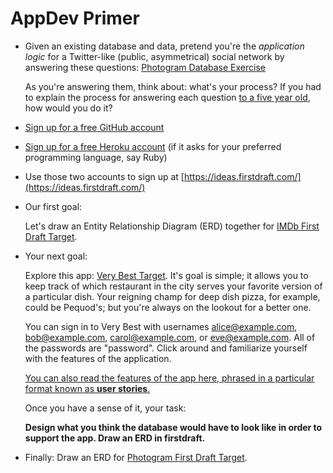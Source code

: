 # AppDev Primer

 - Given an existing database and data, pretend you're the _application logic_ for a Twitter-like (public, asymmetrical) social network by answering these questions: [Photogram Database Exercise](https://docs.google.com/spreadsheets/d/104IDD206ubqloGZbjtSUAYwfOsFpiC6bQ3C11Re57M4/edit#gid=0)
 
    As you're answering them, think about: what's your process? If you had to explain the process for answering each question [to a five year old](https://vimeo.com/27060669), how would you do it?
 
 - [Sign up for a free GitHub account](https://github.com/join)
 
 - [Sign up for a free Heroku account](https://signup.heroku.com/) (if it asks for your preferred programming language, say Ruby)
 
 - Use those two accounts to sign up at [https://ideas.firstdraft.com/](https://ideas.firstdraft.com/)
 
 - Our first goal:
 
    Let's draw an Entity Relationship Diagram (ERD) together for [IMDb First Draft Target](https://appdev-primer-imdb.herokuapp.com/).
 
 - Your next goal:
 
    Explore this app: [Very Best Target](http://very-best-demo-pr-3.herokuapp.com/). It's goal is simple; it allows you to keep track of which restaurant in the city serves your favorite version of a particular dish. Your reigning champ for deep dish pizza, for example, could be Pequod's; but you're always on the lookout for a better one.
 
    You can sign in to Very Best with usernames alice@example.com, bob@example.com, carol@example.com, or eve@example.com. All of the passwords are "password". Click around and familiarize yourself with the features of the application.
 
    [You can also read the features of the app here, phrased in a particular format known as **user stories**.](https://gist.github.com/raghubetina/f0e2d7d73dd996c014904b5fb24e4e61)
  
    Once you have a sense of it, your task:
 
    **Design what you think the database would have to look like in order to support the app. Draw an ERD in firstdraft.**
 
 - Finally: Draw an ERD for [Photogram First Draft Target](https://appdev-primer-photogram.herokuapp.com/users/sign_up).